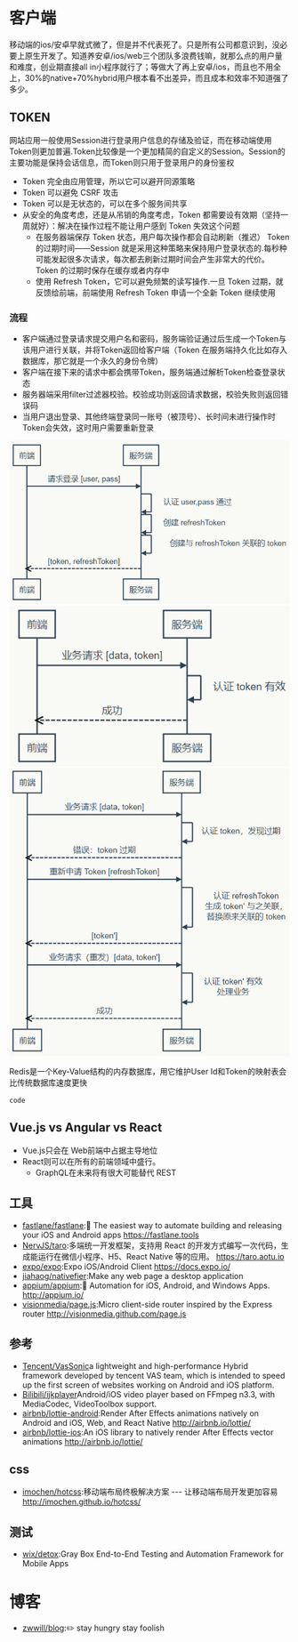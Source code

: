 # 客户端

移动端的ios/安卓早就式微了，但是并不代表死了。只是所有公司都意识到，没必要上原生开发了。知道养安卓/ios/web三个团队多浪费钱嘛，就那么点的用户量和难度，创业期直接all in小程序就行了；等做大了再上安卓/ios，而且也不用全上，30%的native+70%hybrid用户根本看不出差异，而且成本和效率不知道强了多少。

## TOKEN

网站应用一般使用Session进行登录用户信息的存储及验证，而在移动端使用Token则更加普遍.Token比较像是一个更加精简的自定义的Session。Session的主要功能是保持会话信息，而Token则只用于登录用户的身份鉴权

* Token 完全由应用管理，所以它可以避开同源策略
* Token 可以避免 CSRF 攻击
* Token 可以是无状态的，可以在多个服务间共享
* 从安全的角度考虑，还是从吊销的角度考虑，Token 都需要设有效期（坚持一周就好）：解决在操作过程不能让用户感到 Token 失效这个问题
    - 在服务器端保存 Token 状态，用户每次操作都会自动刷新（推迟） Token 的过期时间——Session 就是采用这种策略来保持用户登录状态的.每秒种可能发起很多次请求，每次都去刷新过期时间会产生非常大的代价。Token 的过期时保存在缓存或者内存中
    - 使用 Refresh Token，它可以避免频繁的读写操作.一旦 Token 过期，就反馈给前端，前端使用 Refresh Token 申请一个全新 Token 继续使用

### 流程

* 客户端通过登录请求提交用户名和密码，服务端验证通过后生成一个Token与该用户进行关联，并将Token返回给客户端（Token 在服务端持久化比如存入数据库，那它就是一个永久的身份令牌）
* 客户端在接下来的请求中都会携带Token，服务端通过解析Token检查登录状态
* 服务器端采用filter过滤器校验。校验成功则返回请求数据，校验失败则返回错误码
* 当用户退出登录、其他终端登录同一账号（被顶号）、长时间未进行操作时Token会失效，这时用户需要重新登录

![登录](../_static/token_1.png "Optional title")
![业务请求](../_static/token_2.png "Optional title")
![Token 过期，刷新 Token](../_static/token_3.png "Optional title")

Redis是一个Key-Value结构的内存数据库，用它维护User Id和Token的映射表会比传统数据库速度更快

```
code
```

## Vue.js vs Angular vs React

* Vue.js只会在 Web前端中占据主导地位
* React则可以在所有的前端领域中盛行。
    - GraphQL在未来将有很大可能替代 REST

## 工具

* [fastlane/fastlane](https://github.com/fastlane/fastlane):🚀 The easiest way to automate building and releasing your iOS and Android apps https://fastlane.tools
* [NervJS/taro](https://github.com/NervJS/taro):多端统一开发框架，支持用 React 的开发方式编写一次代码，生成能运行在微信小程序、H5、React Native 等的应用。 https://taro.aotu.io
* [expo/expo](https://github.com/expo/expo):Expo iOS/Android Client https://docs.expo.io/
* [jiahaog/nativefier](https://github.com/jiahaog/nativefier):Make any web page a desktop application
* [appium/appium](https://github.com/appium/appium):📱 Automation for iOS, Android, and Windows Apps. http://appium.io/
* [visionmedia/page.js](https://github.com/visionmedia/page.js):Micro client-side router inspired by the Express router http://visionmedia.github.com/page.js

## 参考

- [Tencent/VasSonic](https://github.com/Tencent/VasSonic)a lightweight and high-performance Hybrid framework developed by tencent VAS team, which is intended to speed up the first screen of websites working on Android and iOS platform.
- [Bilibili/ijkplayer](https://github.com/Bilibili/ijkplayer)Android/iOS video player based on FFmpeg n3.3, with MediaCodec, VideoToolbox support.
- [airbnb/lottie-android](https://github.com/airbnb/lottie-android):Render After Effects animations natively on Android and iOS, Web, and React Native http://airbnb.io/lottie/
- [airbnb/lottie-ios](https://github.com/airbnb/lottie-ios):An iOS library to natively render After Effects vector animations http://airbnb.io/lottie/

## css

* [imochen/hotcss](https://github.com/imochen/hotcss):移动端布局终极解决方案 --- 让移动端布局开发更加容易 http://imochen.github.io/hotcss/

## 测试

* [wix/detox](https://github.com/wix/detox):Gray Box End-to-End Testing and Automation Framework for Mobile Apps

# 博客

* [zwwill/blog](https://github.com/zwwill/blog):✏️ stay hungry stay foolish
